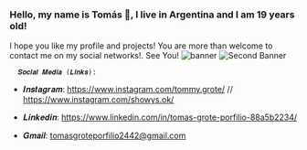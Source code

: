 ### Hello, my name is Tomás 👋, I live in Argentina and I am 19 years old!
I hope you like my profile and projects!
You are more than welcome to contact me on my social networks!. See You!
![banner](https://user-images.githubusercontent.com/101755719/159600332-5d84c428-0175-4f5b-8dbf-cefa77b47f47.png)
![Second Banner](https://user-images.githubusercontent.com/101755719/159600324-3c07c1d6-d9e1-4fe0-a1ed-a97a962009bd.png)

      𝑺𝒐𝒄𝒊𝒂𝒍 𝑴𝒆𝒅𝒊𝒂 (𝑳𝒊𝒏𝒌𝒔):
- 𝑰𝒏𝒔𝒕𝒂𝒈𝒓𝒂𝒎: https://www.instagram.com/tommy.grote/  //  https://www.instagram.com/showys.ok/
  
- 𝑳𝒊𝒏𝒌𝒆𝒅𝒊𝒏: https://www.linkedin.com/in/tomas-grote-porfilio-88a5b2234/
  
- 𝑮𝒎𝒂𝒊𝒍: tomasgroteporfilio2442@gmail.com





<!--
**TommyGrote/TommyGrote** is a ✨ _special_ ✨ repository because its `README.md` (this file) appears on your GitHub profile.

Here are some ideas to get you started:

- 🔭 I’m currently working on ...
- 🌱 I’m currently learning ...
- 👯 I’m looking to collaborate on ...
- 🤔 I’m looking for help with ...
- 💬 Ask me about ...
- 📫 How to reach me: ...
- 😄 Pronouns: ...
- ⚡ Fun fact: ...
-->
